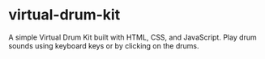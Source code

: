 # virtual-drum-kit
A simple Virtual Drum Kit built with HTML, CSS, and JavaScript. Play drum sounds using keyboard keys or by clicking on the drums.
